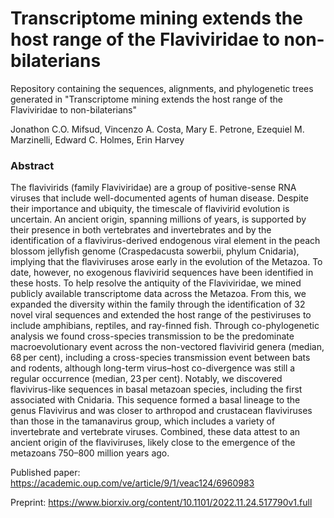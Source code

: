 # Transcriptome mining extends the host range of the Flaviviridae to non-bilaterians
Repository containing the sequences, alignments, and phylogenetic trees generated in "Transcriptome mining extends the host range of the Flaviviridae to non-bilaterians"

Jonathon C.O. Mifsud, Vincenzo A. Costa, Mary E. Petrone, Ezequiel M. Marzinelli, Edward C. Holmes, Erin Harvey

### Abstract

The flavivirids (family Flaviviridae) are a group of positive-sense RNA viruses that include well-documented agents of human disease. Despite their importance and ubiquity, the timescale of flavivirid evolution is uncertain. An ancient origin, spanning millions of years, is supported by their presence in both vertebrates and invertebrates and by the identification of a flavivirus-derived endogenous viral element in the peach blossom jellyfish genome (Craspedacusta sowerbii, phylum Cnidaria), implying that the flaviviruses arose early in the evolution of the Metazoa. To date, however, no exogenous flavivirid sequences have been identified in these hosts. To help resolve the antiquity of the Flaviviridae, we mined publicly available transcriptome data across the Metazoa. From this, we expanded the diversity within the family through the identification of 32 novel viral sequences and extended the host range of the pestiviruses to include amphibians, reptiles, and ray-finned fish. Through co-phylogenetic analysis we found cross-species transmission to be the predominate macroevolutionary event across the non-vectored flavivirid genera (median, 68 per cent), including a cross-species transmission event between bats and rodents, although long-term virus–host co-divergence was still a regular occurrence (median, 23 per cent). Notably, we discovered flavivirus-like sequences in basal metazoan species, including the first associated with Cnidaria. This sequence formed a basal lineage to the genus Flavivirus and was closer to arthropod and crustacean flaviviruses than those in the tamanavirus group, which includes a variety of invertebrate and vertebrate viruses. Combined, these data attest to an ancient origin of the flaviviruses, likely close to the emergence of the metazoans 750–800 million years ago.

Published paper:
https://academic.oup.com/ve/article/9/1/veac124/6960983

Preprint:
https://www.biorxiv.org/content/10.1101/2022.11.24.517790v1.full

